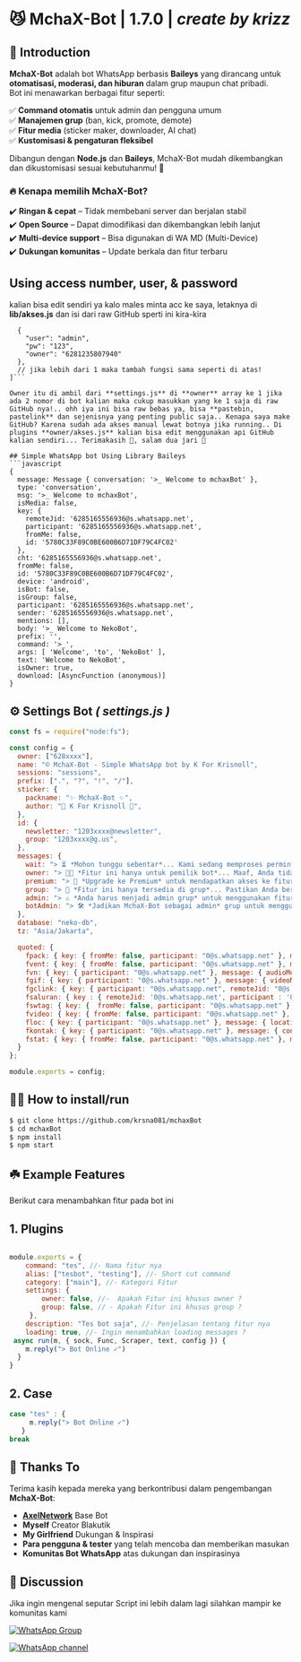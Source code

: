 # **😼 MchaX-Bot | 1.7.0** | ***create by krizz***


## 📜 Introduction  

**MchaX-Bot** adalah bot WhatsApp berbasis **Baileys** yang dirancang untuk **otomatisasi, moderasi, dan hiburan** dalam grup maupun chat pribadi.  
Bot ini menawarkan berbagai fitur seperti:  

✅ **Command otomatis** untuk admin dan pengguna umum  
✅ **Manajemen grup** (ban, kick, promote, demote)  
✅ **Fitur media** (sticker maker, downloader, AI chat)  
✅ **Kustomisasi & pengaturan fleksibel**  

Dibangun dengan **Node.js** dan **Baileys**, MchaX-Bot mudah dikembangkan dan dikustomisasi sesuai kebutuhanmu! 🚀  

### 🔥 Kenapa memilih MchaX-Bot?  
✔️ **Ringan & cepat** – Tidak membebani server dan berjalan stabil  
✔️ **Open Source** – Dapat dimodifikasi dan dikembangkan lebih lanjut  
✔️ **Multi-device support** – Bisa digunakan di WA MD (Multi-Device)  
✔️ **Dukungan komunitas** – Update berkala dan fitur terbaru

## Using access number, user, & password
kalian bisa edit sendiri ya kalo males minta acc ke saya, letaknya di **lib/akses.js** dan isi dari raw GitHub sperti ini kira-kira

```[
  {
    "user": "admin",
    "pw": "123",
    "owner": "6281235807940"
  },
  // jika lebih dari 1 maka tambah fungsi sama seperti di atas!
]```

Owner itu di ambil dari **settings.js** di **owner** array ke 1 jika ada 2 nomor di bot kalian maka cukup masukkan yang ke 1 saja di raw GitHub nya!.. ohh iya ini bisa raw bebas ya, bisa **pastebin, pastelink** dan sejenisnya yang penting public saja.. Kenapa saya make GitHub? Karena sudah ada akses manual lewat botnya jika running.. Di plugins **owner/akses.js** kalian bisa edit menggunakan api GitHub kalian sendiri... Terimakasih 🙏, salam dua jari 🤙

## Simple WhatsApp bot Using Library Baileys
```javascript
{
  message: Message { conversation: '>_ Welcome to mchaxBot' },
  type: 'conversation',
  msg: '>_ Welcome to mchaxBot',
  isMedia: false,
  key: {
    remoteJid: '6285165556936@s.whatsapp.net',
    participant: '6285165556936@s.whatsapp.net',
    fromMe: false,
    id: '5780C33F89C0BE600B6D71DF79C4FC02'
  },
  cht: '6285165556936@s.whatsapp.net',
  fromMe: false,
  id: '5780C33F89C0BE600B6D71DF79C4FC02',
  device: 'android',
  isBot: false,
  isGroup: false,
  participant: '6285165556936@s.whatsapp.net',
  sender: '6285165556936@s.whatsapp.net',
  mentions: [],
  body: '>_ Welcome to NekoBot',
  prefix: '',
  command: '>_',
  args: [ 'Welcome', 'to', 'NekoBot' ],
  text: 'Welcome to NekoBot',
  isOwner: true,
  download: [AsyncFunction (anonymous)]
}
```

## ⚙️ Settings Bot ***( settings.js )***
```javascript
const fs = require("node:fs");

const config = {
  owner: ["628xxxx"],
  name: "© MchaX-Bot - Simple WhatsApp bot by K For Krisnoll",
  sessions: "sessions",
  prefix: [".", "?", "!", "/"],
  sticker: {
    packname: "✨ MchaX-Bot ✨",
    author: "🐾 K For Krisnoll 🐾",
  },
  id: {
    newsletter: "1203xxxx@newsletter",
    group: "1203xxxx@g.us",
  },
  messages: {
    wait: "> ⏳ *Mohon tunggu sebentar*... Kami sedang memproses permintaan Anda, harap bersabar ya!", 
    owner: "> 🧑‍💻 *Fitur ini hanya untuk pemilik bot*... Maaf, Anda tidak memiliki akses ke fitur ini.", 
    premium: "> 🥇 *Upgrade ke Premium* untuk mendapatkan akses ke fitur eksklusif, murah dan cepat! Hubungi admin untuk info lebih lanjut.", 
    group: "> 👥 *Fitur ini hanya tersedia di grup*... Pastikan Anda berada di grup WhatsApp untuk mengakses fitur ini.",
    admin: "> ⚠️ *Anda harus menjadi admin grup* untuk menggunakan fitur ini, karena bot memerlukan hak akses admin.", 
    botAdmin: "> 🛠️ *Jadikan MchaX-Bot sebagai admin* grup untuk menggunakan fitur ini. Pastikan Anda memberikan hak admin kepada bot.",
  },
  database: "neko-db",
  tz: "Asia/Jakarta",

  quoted: {
    fpack: { key: { fromMe: false, participant: "0@s.whatsapp.net" }, message: { pollCreationMessageV3: { name: "© MchaX-Bot | Playground", options: [{ optionName: "1" }, { optionName: "2" }], selectableOptionsCount: 0 } } },
    fvent: { key: { fromMe: false, participant: "0@s.whatsapp.net" }, message: { eventMessage: { isCanceled: false, name: "© MchaX-Bot | Playground", description: "...", startTime: "1738760400" } } },
    fvn: { key: { participant: "0@s.whatsapp.net" }, message: { audioMessage: { mimetype: "audio/ogg; codecs=opus", seconds: 359996400, ptt: true } } },
    fgif: { key: { participant: "0@s.whatsapp.net" }, message: { videoMessage: { title: "© MchaX-Bot | Playground", seconds: 359996400, gifPlayback: true, caption: "© MchaX-Bot | Playground" } } },
    fgclink: { key: { participant: "0@s.whatsapp.net", remoteJid: "0@s.whatsapp.net" }, message: { groupInviteMessage: { groupJid: "1203xxxx@g.us", inviteCode: "m", groupName: "© MchaX-Bot | Playground", caption: `Lihat Undangan` } } },
    fsaluran: { key : { remoteJid: '0@s.whatsapp.net', participant : '0@s.whatsapp.net' }, message: { newsletterAdminInviteMessage: { newsletterJid: "1203xxxx@newsletter", newsletterName: "© MchaX-Bot | Playground", caption: "© MchaX-Bot | Playground" } } },
    fswtag: { key: {  fromMe: false, participant: "0@s.whatsapp.net" }, message: { groupStatusMentionMessage: { message: { protocolMessage: { key: m.key,  type: 25 } } } } },
    fvideo: { key: { fromMe: false, participant: "0@s.whatsapp.net" }, message: { videoMessage: { title: "© MchaX-Bot | Playground", seconds: 359996400, caption: "© MchaX-Bot | Playground" } } },
    floc: { key: { participant: "0@s.whatsapp.net" }, message: { locationMessage: { name: "© MchaX-Bot | Playground" } } },
    fkontak: { key: { participant: "0@s.whatsapp.net" }, message: { contactMessage: { displayName: "© MchaX-Bot | Playground", vcard: "BEGIN:VCARD\nVERSION:3.0\nN:XL;Krisnoll;;;\nFN:Krisnoll\nEND:VCARD" } } },
    fstat: { key: { fromMe: false, participant: "0@s.whatsapp.net" }, message: { imageMessage: { url: "https://example.com/image.jpg", mimetype: "image/jpeg", caption: "© MchaX-Bot | Playground" } } },
  }
};

module.exports = config;
```

## 👨‍💻 How to install/run
```bash
$ git clone https://github.com/krsna081/mchaxBot
$ cd mchaxBot
$ npm install
$ npm start
```

## ☘️ Example Features
Berikut cara menambahkan fitur pada bot ini

## 1. Plugins
```javascript

module.exports = {
    command: "tes", //- Nama fitur nya
    alias: ["tesbot", "testing"], //- Short cut command
    category: ["main"], //- Kategori Fitur 
    settings: {
        owner: false, //-  Apakah Fitur ini khusus owner ?
        group: false, // - Apakah Fitur ini khusus group ?
     },
    description: "Tes bot saja", //- Penjelasan tentang fitur nya
    loading: true, //- Ingin menambahkan loading messages ?
 async run(m, { sock, Func, Scraper, text, config }) {
    m.reply("> Bot Online ✓")
  }
}
```
## 2. Case
```javascript
case "tes" : {
     m.reply("> Bot Online ✓")
   }
break
```

## 🎉 Thanks To
Terima kasih kepada mereka yang berkontribusi dalam pengembangan **MchaX-Bot**:  
- **[AxelNetwork](https://github.com/AxellNetwork)** Base Bot
- **Myself**  Creator Blakutik
- **My Girlfriend** Dukungan & Inspirasi
- **Para pengguna & tester** yang telah mencoba dan memberikan masukan  
- **Komunitas Bot WhatsApp** atas dukungan dan inspirasinya
## 📢 Discussion 
Jika ingin mengenal seputar Script ini lebih dalam lagi
silahkan mampir ke komunitas kami

[![WhatsApp Group](https://img.shields.io/badge/WhatsApp%20Group-25D366?style=for-the-badge&logo=whatsapp&logoColor=white)](https://chat.whatsapp.com/Kk4OfajNSAQB6Oq3LrKF41)

[![WhatsApp channel](https://img.shields.io/badge/WhatsApp%20Channel-25D366?style=for-the-badge&logo=whatsapp&logoColor=white)](https://whatsapp.com/channel/0029VaOQ0f3BA1f7HHV9DV1J)

